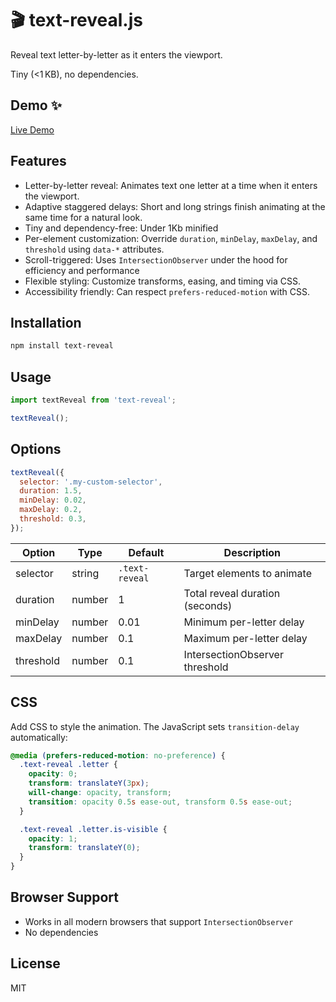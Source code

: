 # 🎬 text-reveal.js

Reveal text letter-by-letter as it enters the viewport.

Tiny (<1 KB), no dependencies.

## Demo ✨

[Live Demo](https://text-revealjs.netlify.app)

## Features

- Letter-by-letter reveal: Animates text one letter at a time when it enters the viewport.
- Adaptive staggered delays: Short and long strings finish animating at the same time for a natural look.
- Tiny and dependency-free: Under 1Kb minified
- Per-element customization: Override `duration`, `minDelay`, `maxDelay`, and `threshold` using `data-*` attributes.
- Scroll-triggered: Uses `IntersectionObserver` under the hood for efficiency and performance
- Flexible styling: Customize transforms, easing, and timing via CSS.
- Accessibility friendly: Can respect `prefers-reduced-motion` with CSS.

## Installation

```bash
npm install text-reveal
```

## Usage

```javascript
import textReveal from 'text-reveal';

textReveal();
```

## Options

```js
textReveal({
  selector: '.my-custom-selector',
  duration: 1.5,
  minDelay: 0.02,
  maxDelay: 0.2,
  threshold: 0.3,
});
```

| Option    | Type   | Default        | Description                     |
| --------- | ------ | -------------- | ------------------------------- |
| selector  | string | `.text-reveal` | Target elements to animate      |
| duration  | number | 1              | Total reveal duration (seconds) |
| minDelay  | number | 0.01           | Minimum per-letter delay        |
| maxDelay  | number | 0.1            | Maximum per-letter delay        |
| threshold | number | 0.1            | IntersectionObserver threshold  |

## CSS

Add CSS to style the animation. The JavaScript sets `transition-delay` automatically:

```css
@media (prefers-reduced-motion: no-preference) {
  .text-reveal .letter {
    opacity: 0;
    transform: translateY(3px);
    will-change: opacity, transform;
    transition: opacity 0.5s ease-out, transform 0.5s ease-out;
  }

  .text-reveal .letter.is-visible {
    opacity: 1;
    transform: translateY(0);
  }
}
```

## Browser Support

- Works in all modern browsers that support `IntersectionObserver`
- No dependencies

## License

MIT
